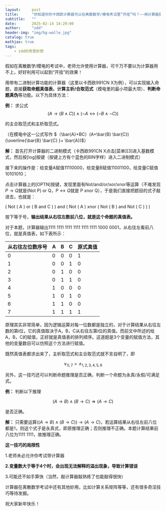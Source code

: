 ```yaml
---
layout:     post
title:      "你知道你的卡西欧计算器可以在离散数学/模电考试里“开挂”吗？——用计算器获取命题真值表的方法"
subtitle:   ""
date:       2025-02-14 14:29:00
author:     "zdd"
header-img: "img/bg-walle.jpg"
catalog: true
mathjax: true
tags:
    - zdd的奇思妙想
---
```


假如在离散数学/模电的考试中，老师允许使用计算器，可千万不要以为计算器用不上，好好利用可以起到“开挂”的效果！

用带有二进制计算功能的计算器（这里以卡西欧991CN X为例），可以实现输入命题，直接**获取命题真值表、计算主析/合取范式**（模电里的最小项最大项）、**判断命题真伪**等功能。以下为具体方法：

**例：** 求公式
$$(A \to (B \wedge C))\wedge (\neg A \leftrightarrow (\neg B \wedge \neg C))$$

的主合取范式和主析取范式。

（在模电中这一公式写作 $（\bar{A}+BC）(A+\bar{B} \bar{C})(\overline{\bar{B} \bar{C} }+ \bar{A})$）

**解：** 首先打开计算器的二进制模式（卡西欧991CN X点击[菜单][3]进入基数模式，然后按[log]按键（按键上方有个蓝色的BIN字样）进入二进制模式）

接下来的操作是：给变量A赋值11110000，给变量B赋值11001100，给变量C赋值10101010；

点击计算器上的[OPTN]按键，发现里面有Not/and/or/xor/xnor等运算（不难发现$P\to Q$就是(Not P) or Q，$P  \leftrightarrow Q$就是 P xnor Q），于是我们直接把题目的式子敲进去，也就是：

( Not ( A ) or ( B and C ) ) and ( Not ( A ) xnor ( Not ( B ) and Not ( C ) ) )

按下等于号，**输出结果从右往左数前八位，就是这个命题的真值表。**

对于本题，计算器输出1111 1111 1111 1111 1111 1111 1000 0001，从右往左看前八位，就是真值表，如下表所示：

| 从右往左位数序号 | A   | B   | C   | 原式真值 |
| ---------------- | --- | --- | --- | -------- |
| 0                | 0   | 0   | 0   | 1        |
| 1                | 0   | 0   | 1   | 0        |
| 2                | 0   | 1   | 0   | 0        |
| 3                | 0   | 1   | 1   | 0        |
| 4                | 1   | 0   | 0   | 0        |
| 5                | 1   | 0   | 1   | 0        |
| 6                | 1   | 1   | 0   | 0        |
| 7                | 1   | 1   | 1   | 1        |

原理其实非常简单，因为逻辑运算对每一位数都是独立的，对于计算结果从右往左数的第i位，它的真值取决于A，B，C从右往左第i位的真值。而前文中所述的给A，B，C的赋值，正好就是真值表的排列顺序。这道题是3个变量的赋值方法，其他的变量数目可以仿照这个方法进行赋值。

既然真值表都求出来了，主析取范式和主合取范式就不言自明了，即

$$\vee _{0,7}= \wedge _{1,2,3,4,5,6}$$

另外，这一技巧还可以判断命题推理是否正确，判断一个命题为永真/永假/可满足式。

**例：** 判断以下推理

$$(A \to B) \wedge(B \to C) \Rightarrow (A\to C)$$

是否正确。

**解：** 只需要运算$((A \to B) \wedge(B \to C) )\rightarrow (A\to C)$，若运算结果从右往左前八位都是1，则这个式子是永真式，即原推理正确；否则推理不正确。本题计算结果前八位为1111 1111，故推理正确。

**这一技巧的局限性**

1.老师未必允许你考试带计算器

**2.变量数大于等于4个时，会出现无法解释的溢出现象，导致计算错误**

3.可能还不如手算快（当然，敲计算器敲熟练了也能敲得很快）



计算器在离散数学考试中还有其他妙用，比如计算关系矩阵等等，还有很多奇淫技巧等待发掘。


祝大家新年快乐！
